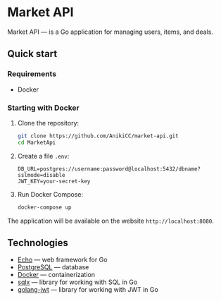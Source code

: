 # Market API

Market API — is a Go application for managing users, items, and deals.

## Quick start

### Requirements

- Docker

### Starting with Docker

1. Clone the repository:

    ```bash
    git clone https://github.com/AnikiCC/market-api.git
    cd MarketApi
    ```

2. Create a file `.env`:

    ```plaintext
    DB_URL=postgres://username:password@localhost:5432/dbname?sslmode=disable
    JWT_KEY=your-secret-key
    ```

3. Run Docker Compose:

    ```bash
    docker-compose up
    ```

The application will be available on the website `http://localhost:8080`.

## Technologies

- [Echo](https://echo.labstack.com/) — web framework for Go
- [PostgreSQL](https://www.postgresql.org/) — database
- [Docker](https://www.docker.com/) — containerization
- [sqlx](https://github.com/jmoiron/sqlx) — library for working with SQL in Go
- [golang-jwt](https://github.com/golang-jwt/jwt) — library for working with JWT in Go
